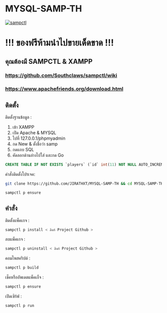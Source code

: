 # MYSQL-SAMP-TH

[![sampctl](https://img.shields.io/badge/sampctl-MYSQL--SAMP--TH-2f2f2f.svg?style=for-the-badge)](https://github.com/JIRATHXT/MYSQL-SAMP-TH)

<!--
Short description of your library, why it's useful, some examples, pictures or
videos. Link to your forum release thread too.

Remember: You can use "forumfmt" to convert this readme to forum BBCode!

What the sections below should be used for:

`## Installation`: Leave this section un-edited unless you have some specific
additional installation procedure.

`## Testing`: Whether your library is tested with a simple `main()` and `print`,
unit-tested, or demonstrated via prompting the player to connect, you should
include some basic information for users to try out your code in some way.

And finally, maintaining your version number`:

* Follow [Semantic Versioning](https://semver.org/)
* When you release a new version, update `VERSION` and `git tag` it
* Versioning is important for sampctl to use the version control features

Happy Pawning!
-->
# !!! ของฟรีห้ามนำไปขายเด็ดขาด !!!

## คุณต้องมี SAMPCTL & XAMPP
### https://github.com/Southclaws/sampctl/wiki
### https://www.apachefriends.org/download.html

## ติดตั้ง

ติดตั้งฐานข้อมูล :

1. เข้า XAMPP
2. เปิด Apache & MYSQL
3. ไปที่ 127.0.0.1/phpmyadmin
4. กด New & ตั้งชื่อว่า samp
5. กดแถบ SQL
6. คัดลอกด้านล่างไปใส่ และกด Go
```SQL
CREATE TABLE IF NOT EXISTS `players` (`id` int(11) NOT NULL AUTO_INCREMENT,`username` varchar(24) NOT NULL,`x` float NOT NULL DEFAULT '0',`y` float NOT NULL DEFAULT '0',`z` float NOT NULL DEFAULT '0',`angle` float NOT NULL DEFAULT '0',`interior` tinyint(3) NOT NULL DEFAULT '0', PRIMARY KEY (`id`), UNIQUE KEY `username` (`username`))
```

คำสั่งติดตั้งโปรเจค:

```bash
git clone https://github.com/JIRATHXT/MYSQL-SAMP-TH && cd MYSQL-SAMP-TH
```
```bash
sampctl p ensure
```

<!--
Write your code documentation or examples here. If your library is documented in
the source code, direct users there. If not, list your API and describe it well
in this section. If your library is passive and has no API, simply omit this
section.
-->

## คำสั่ง

<!--
Depending on whether your package is tested via in-game "demo tests" or
y_testing unit-tests, you should indicate to readers what to expect below here.
-->

ติดตั้งแพ็คเกจ :

```bash
sampctl p install < ลิงก์ Project Github >
```

ลบแพ็คเกจ :

```bash
sampctl p uninstall < ลิงก์ Project Github >
```

คอมไพสคริปต์ :

```bash
sampctl p build
```

เช็คหรืออัพเดตแพ็คเก็จ :

```bash
sampctl p ensure
```

เปิดเซิร์ฟ :

```bash
sampctl p run
```
